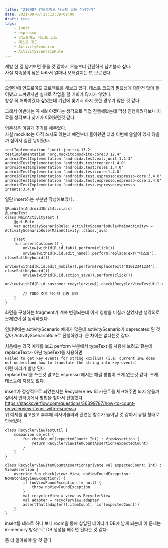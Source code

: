 ```yaml
---
title: "210907 안드로이드 테스트 코드 작성하기"
date: 2021-09-07T17:13:39+09:00
draft: true
tags:
    - junit
    - espresso
    - 안드로이드 테스트 코드
    - 테스트 코드
    - ActivityScenario
    - ActivityScenarioRule
---
```


개발 한 걸 남겨보면 좋을 것 같아서 오늘부터 간단하게 남겨볼까 싶다.  
사실 지속성이 낮은 나라서 얼마나 오래갈지는 또 모르겠다.

---------------------

오랜만에 안드로이드 프로젝트를 해보고 있다.
테스트 코드의 필요성에 대한건 많이 들어봤고 느껴봤지만
실제로 작업을 할 기회가 많지가 않았다.  
항상 꼭 해봐야겠다 싶었는데 기간에 쫓겨서 하지 못한 경우가 많은 것 같다.

그래서 이번에는 꼭 해봐야겠다는 생각으로 직접 진행해봤는데 막상 진행하려다보니 자료를 생각보다 찾기가 어려웠던것 같다.

의존성은 이렇게 추가를 해주었다.  
사실 mockito는 아직 쓰지도 않는데 예전부터 들어왔던 터라 이번에 쓸일이 있지 않을까 싶어서 일단 넣어뒀다.
```
testImplementation 'junit:junit:4.13.2'
testImplementation "org.mockito:mockito-core:3.12.4"
androidTestImplementation 'androidx.test.ext:junit:1.1.3'
androidTestImplementation 'androidx.test:runner:1.4.0'
androidTestImplementation 'androidx.test:rules:1.4.0'
androidTestImplementation 'androidx.test:core:1.4.0'
androidTestImplementation 'androidx.test.espresso:espresso-core:3.4.0'
androidTestImplementation 'androidx.test.espresso:espresso-core:3.4.0'
androidTestImplementation 'androidx.test.espresso:espresso-intents:3.4.0'
```

일단 insert하는 부분만 작성해보았다.

```
@RunWith(AndroidJUnit4::class)
@LargeTest
class MainActivityTest {
    @get:Rule
    var activityScenarioRule: ActivityScenarioRule<MainActivity> = ActivityScenarioRule(MainActivity::class.java)

    @Test
    fun insertCustomer() {
        onView(withId(R.id.fab)).perform(click())
        onView(withId(R.id.edit_name)).perform(replaceText("테스트"), closeSoftKeyboard())
        onView(withId(R.id.edit_mobile)).perform(replaceText("01012341234"), closeSoftKeyboard())
        onView(withId(R.id.action_save)).perform(click())
        onView(withId(R.id.customer_recyclerview)).check(RecyclerViewTestUtil.checkCount(2))

        // TODO 추후 데이터 검증 필요
    }
}
```

화면을 구성하는 fragment가 계속 변경되는데 이게 영향을 미칠까 싶었지만 생각외로 문제없이 잘 동작하였다.

인터넷에는 activityScenario 예제가 많은데 activityScenario가 deprecated 된 것 같아 ActivityScenarioRule로 진행하였다.
큰 차이는 없다는것 같다.

처음에는 외국 예제를 보고 perform 부분에서 typeText 를 사용해 보려고 했는데  
replaceText가 아닌 typeText를 사용하면  
`Failed to get key events for string xxx(한글) (i.e. current IME does not understand how to translate the string into key events)`  
이런 에러가 발생 된다  
replaceText를 쓰는것 말고는 espresso 에서는 해결 방법이 크게 없는것 같다. 크게 테스트에 지장도 없다.

insert가 정상적으로 되었는지는 RecyclerView 의 카운트를 체크해주면 되지 않을까 싶어서 인터넷에서 방법을 찾아서 진행했다.  
https://stackoverflow.com/questions/36399787/how-to-count-recyclerview-items-with-espresso  
위 예제를 참고했고 추후에 리사이클러와 관련된 함수가 늘어날 것 같아서 유틸 형태로 만들었다.
```
class RecyclerViewTestUtil {
    companion object {
        fun checkCount(expectedCount: Int) : ViewAssertion {
            return RecyclerViewItemCountAssertion(expectedCount)
        }
    }
}
```
```
class RecyclerViewItemCountAssertion(private val expectedCount: Int) : ViewAssertion {
    override fun check(view: View, noViewFoundException: NoMatchingViewException?) {
        if (noViewFoundException != null) {
            throw noViewFoundException
        }
        val recyclerView = view as RecyclerView
        val adapter = recyclerView.adapter
        assertThat(adapter!!.itemCount, `is`(expectedCount))
    }
}
```

insert를 테스트 하다 보니 room을 통해 삽입된 데이터가 DB에 남게 되는데 이 문제는 in-memory 방식으로 DB 생성을 해주면 된다는 것 같다.  

좀 더 알아봐야 할 것 같다
